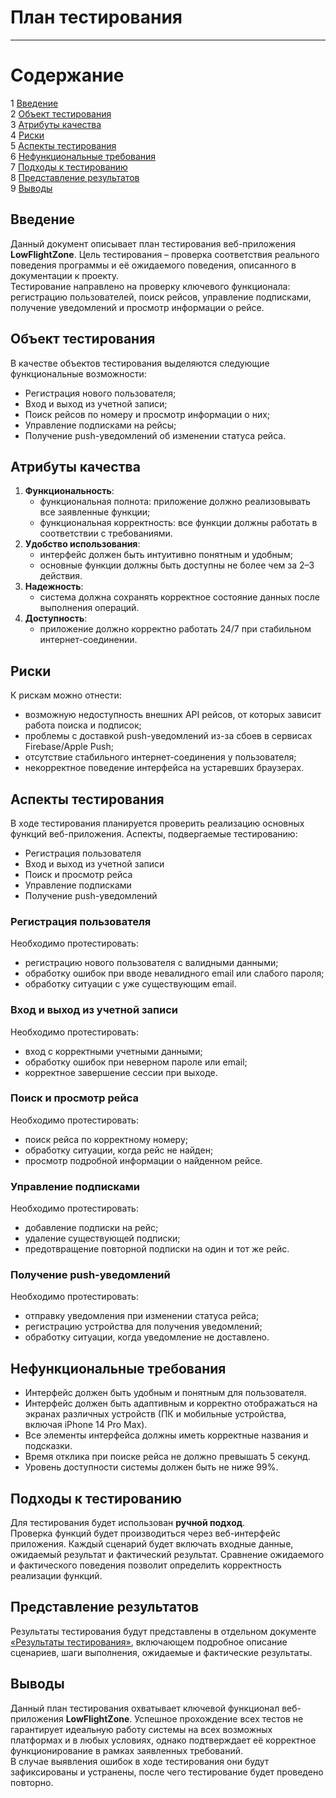 # План тестирования
---

# Содержание
1 [Введение](#introduction)  
2 [Объект тестирования](#items)  
3 [Атрибуты качества](#quality)  
4 [Риски](#risk)  
5 [Аспекты тестирования](#features)  
6 [Нефункциональные требования](#nonfunctional)  
7 [Подходы к тестированию](#approach)  
8 [Представление результатов](#pass)  
9 [Выводы](#conclusion)

<a name="introduction"/>

## Введение

Данный документ описывает план тестирования веб-приложения **LowFlightZone**. Цель тестирования – проверка соответствия реального поведения программы и её ожидаемого поведения, описанного в документации к проекту.  
Тестирование направлено на проверку ключевого функционала: регистрацию пользователей, поиск рейсов, управление подписками, получение уведомлений и просмотр информации о рейсе.

<a name="items"/>

## Объект тестирования

В качестве объектов тестирования выделяются следующие функциональные возможности:

* Регистрация нового пользователя;
* Вход и выход из учетной записи;
* Поиск рейсов по номеру и просмотр информации о них;
* Управление подписками на рейсы;
* Получение push-уведомлений об изменении статуса рейса.

<a name="quality"/>

## Атрибуты качества

1. **Функциональность**:
   * функциональная полнота: приложение должно реализовывать все заявленные функции;
   * функциональная корректность: все функции должны работать в соответствии с требованиями.
2. **Удобство использования**:
   * интерфейс должен быть интуитивно понятным и удобным;
   * основные функции должны быть доступны не более чем за 2–3 действия.
3. **Надежность**:
   * система должна сохранять корректное состояние данных после выполнения операций.
4. **Доступность**:
   * приложение должно корректно работать 24/7 при стабильном интернет-соединении.

<a name="risk"/>

## Риски

К рискам можно отнести:
* возможную недоступность внешних API рейсов, от которых зависит работа поиска и подписок;
* проблемы с доставкой push-уведомлений из-за сбоев в сервисах Firebase/Apple Push;
* отсутствие стабильного интернет-соединения у пользователя;
* некорректное поведение интерфейса на устаревших браузерах.

<a name="features"/>

## Аспекты тестирования

В ходе тестирования планируется проверить реализацию основных функций веб-приложения. Аспекты, подвергаемые тестированию:

* Регистрация пользователя
* Вход и выход из учетной записи
* Поиск и просмотр рейса
* Управление подписками
* Получение push-уведомлений

### Регистрация пользователя
Необходимо протестировать:
* регистрацию нового пользователя с валидными данными;
* обработку ошибок при вводе невалидного email или слабого пароля;
* обработку ситуации с уже существующим email.

### Вход и выход из учетной записи
Необходимо протестировать:
* вход с корректными учетными данными;
* обработку ошибок при неверном пароле или email;
* корректное завершение сессии при выходе.

### Поиск и просмотр рейса
Необходимо протестировать:
* поиск рейса по корректному номеру;
* обработку ситуации, когда рейс не найден;
* просмотр подробной информации о найденном рейсе.

### Управление подписками
Необходимо протестировать:
* добавление подписки на рейс;
* удаление существующей подписки;
* предотвращение повторной подписки на один и тот же рейс.

### Получение push-уведомлений
Необходимо протестировать:
* отправку уведомления при изменении статуса рейса;
* регистрацию устройства для получения уведомлений;
* обработку ситуации, когда уведомление не доставлено.

<a name="nonfunctional"/>

## Нефункциональные требования

* Интерфейс должен быть удобным и понятным для пользователя.
* Интерфейс должен быть адаптивным и корректно отображаться на экранах различных устройств (ПК и мобильные устройства, включая iPhone 14 Pro Max).
* Все элементы интерфейса должны иметь корректные названия и подсказки.
* Время отклика при поиске рейса не должно превышать 5 секунд.
* Уровень доступности системы должен быть не ниже 99%.

<a name="approach"/>

## Подходы к тестированию

Для тестирования будет использован **ручной подход**.  
Проверка функций будет производиться через веб-интерфейс приложения. Каждый сценарий будет включать входные данные, ожидаемый результат и фактический результат. Сравнение ожидаемого и фактического поведения позволит определить корректность реализации функций.

<a name="pass"/>

## Представление результатов

Результаты тестирования будут представлены в отдельном документе [«Результаты тестирования»](Test%20results.md), включающем подробное описание сценариев, шаги выполнения, ожидаемые и фактические результаты.

<a name="conclusion"/>

## Выводы

Данный план тестирования охватывает ключевой функционал веб-приложения **LowFlightZone**. Успешное прохождение всех тестов не гарантирует идеальную работу системы на всех возможных платформах и в любых условиях, однако подтверждает её корректное функционирование в рамках заявленных требований.  
В случае выявления ошибок в ходе тестирования они будут зафиксированы и устранены, после чего тестирование будет проведено повторно.





